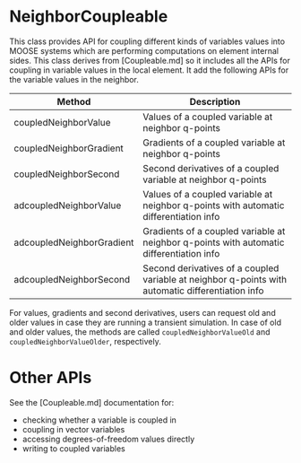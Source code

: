 # NeighborCoupleable

This class provides API for coupling different kinds of variables values into MOOSE systems which
are performing computations on element internal sides.
This class derives from [Coupleable.md] so it includes all the APIs for coupling in
variable values in the local element. It add the following APIs for the variable values in the
neighbor.

| Method | Description |
| - | - |
coupledNeighborValue | Values of a coupled variable at neighbor q-points
coupledNeighborGradient | Gradients of a coupled variable at neighbor q-points
coupledNeighborSecond | Second derivatives of a coupled variable at neighbor q-points
adcoupledNeighborValue | Values of a coupled variable at neighbor q-points with automatic differentiation info
adcoupledNeighborGradient | Gradients of a coupled variable at neighbor q-points with automatic differentiation info
adcoupledNeighborSecond | Second derivatives of a coupled variable at neighbor q-points with automatic differentiation info


For values, gradients and second derivatives, users can request old and older values in case they are running a transient simulation.
In case of old and older values, the methods are called `coupledNeighborValueOld` and `coupledNeighborValueOlder`, respectively.

# Other APIs

See the [Coupleable.md] documentation for:

- checking whether a variable is coupled in
- coupling in vector variables
- accessing degrees-of-freedom values directly
- writing to coupled variables
